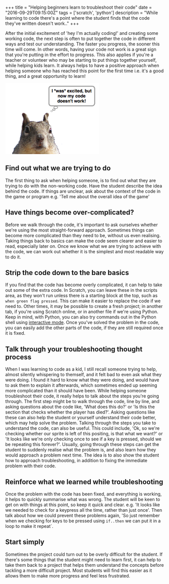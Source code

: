 +++
title = "Helping beginners learn to troubleshoot their code"
date = "2016-09-29T09:15:00Z"
tags = ['scratch', 'python']
description = "While learning to code there's a point where the student finds that the code they've written doesn't work.."
+++


After the initial excitement of 'hey I'm actually coding!' and creating some working code, the next step is often to put together the code in different ways and test our understanding. The faster you progress, the sooner this time will come. In other words, having your code not work is a great sign that you're putting in the effort to progress. This also applies if you're a teacher or volunteer who may be starting to put things together yourself,  while helping kids learn. It always helps to have a positive approach when helping someone who has reached this point for the first time i.e. it's a good thing, and a great opportunity to learn!

![screenshot](/images/doesnt_work.png)

## Find out what we are trying to do
The first thing to ask when helping someone, is to find out what they are trying to do with the non-working code. Have the student describe the idea behind the code. If things are unclear, ask about the context of the code in the game or program e.g. 'Tell me about the overall idea of the game'

## Have things become over-complicated?
Before we walk through the code, it's important to ask ourselves whether we're using the most straight-forward approach. Sometimes things can become more complicated than they need to be, without us even realising. Taking things back to basics can make the code seem clearer and easier to read, especially later on. Once we know what we are trying to achieve with the code, we can work out whether it is the simplest and most readable way to do it.

## Strip the code down to the bare basics
If you find that the code has become overly complicated, it can help to take out some of the extra code. In Scratch, you can leave these in the scripts area, as they won't run unless there is a starting block at the top, such as `when green flag pressed`. This can make it easier to replace the code if we need to. Other times, it may be possible to create a fresh project; in another tab, if you're using Scratch online, or in another file if we're using Python. Keep in mind, with Python, you can also try commands out in the Python shell using [interactive mode](https://docs.python.org/3/tutorial/interpreter.html). Once you've solved the problem in the code, you can easily add the other parts of the code, if they are still required once it is fixed.

## Talk through your troubleshooting thought process
When I was learning to code as a kid, I still recall someone trying to help, almost silently whispering to themself, and it felt bad to even ask what they were doing. I found it hard to know what they were doing, and would have to ask them to explain it afterwards, which sometimes ended up seeming more complicated than it should have been. While helping someone troubleshoot their code, it really helps to talk about the steps you're going through. The first step might be to walk through the code, line by line, and asking questions about the code like, 'What does this do?' or 'Is this the section that checks whether the player has died?'. Asking questions like these can also help the student or yourself understand their code better, which may help solve the problem. Talking through the steps you take to understand the code, can also be useful. This could include, 'Ok, so we're checking whether our sprite is left of this positing, is that what we want?' or 'It looks like we're only checking once to see if a key is pressed, should we be repeating this forever?'. Usually, going through these steps can get the student to suddenly realise what the problem is, and also learn how they would approach a problem next time. The idea is to also show the student how to approach troubleshooting, in addition to fixing the immediate problem with their code.

## Reinforce what we learned while troubleshooting
Once the problem with the code has been fixed, and everything is working, it helps to quickly summarise what was wrong. The student will be keen to get on with things at this point, so keep it quick and clear. e.g. 'It looks like we needed to check for a keypress all the time, rather than just once'. Then talk about how we could prevent these problems again, 'So just remember when we checking for keys to be pressed using `if..then` we can put it in a loop to make it repeat`.

## Start simply
Sometimes the project could turn out to be overly difficult for the student. If there's some things that the student might need to learn first, it can help to take them back to a project that helps them understand the concepts before tackling a more difficult project. Most students will find this easier as it allows them to make more progress and feel less frustrated. 

